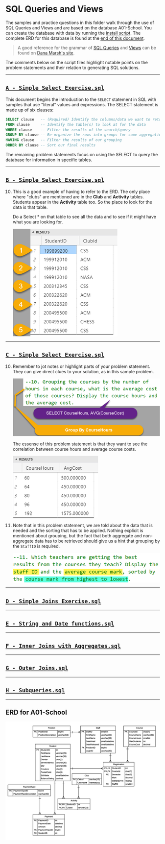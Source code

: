 # SQL Queries and Views

The samples and practice questions in this folder walk through the use of SQL Queries and Views and are based on the database A01-School. You can create the database with data by running the [install script](./A01-School.sql). The complete ERD for this database is found at the [end of this document](#erd-for-a01-school).

> A good reference for the grammar of [SQL Queries](https://dmarshnait.github.io/dmit1508/queries) and [Views](https://dmarshnait.github.io/dmit1508/views) can be found on [Dana Marsh's site](https://dmarshnait.github.io/dmit1508/).

The comments below on the script files highlight notable points on the problem statements and their relation to generating SQL solutions.

----

## [`A - Simple Select Exercise.sql`](./A%20-%20Simple%20Select%20Exercise.sql)

This document begins the introduction to the `SELECT` statement in SQL with samples that use "literal" values and expressions. The SELECT statement is made up of six clauses:

```sql
SELECT clause   -- (Required) Identify the columns/data we want to retrieve
FROM clause     -- Identify the table(s) to look at for the data
WHERE clause    -- Filter the results of the search/query
GROUP BY clause -- Re-organize the rows into groups for some aggregation
HAVING clause   -- Filter the results of our grouping
ORDER BY clause -- Sort our final results
```

The remaining problem statements focus on using the SELECT to query the database for information in specific tables.

----

## [`B - Simple Select Exercise.sql`](./B%20-%20Simple%20Select%20Exercise.sql)

10. This is a good example of having to refer to the ERD. The only place where "clubs" are mentioned are in the **Club** and **Activity** tables. Students appear in the **Activity** table too. So the place to look for the data is that table.
  
    Do a Select * on that table to see all the data and to see if it might have what you are looking for.

    ![B10 Data](./Images/B-10-Data.png)


----

## [`C - Simple Select Exercise.sql`](./C%20-%20Simple%20Select%20Exercise.sql)

10. Remember to jot notes or highlight parts of your problem statement. They can give direct clues to your solution, as in this sample problem.

    ![C10 Question](./Images/C-10-Question.png)

    The essense of this problem statement is that they want to see the correlation between course hours and average course costs.

    ![C10 Result](./Images/C-10-Result.png)

11. Note that in this problem statement, we are told about the data that is needed and the sorting that has to be applied. Nothing explicit is mentioned about grouping, but the fact that both aggregate and non-aggregate data has to be retrieved should give us a hint that grouping by the `StaffID` is required.

    ![C11 Question](./Images/C-11-Question.png)

----

## [`D - Simple Joins Exercise.sql`](./D%20-%20Simple%20Joins%20Exercise.sql)

----

## [`E - String and Date functions.sql`](./E%20-%20String%20and%20Date%20functions.sql)

----

## [`F - Inner Joins with Aggregates.sql`](./F%20-%20Inner%20Joins%20with%20Aggregates.sql)

----

## [`G - Outer Joins.sql`](./G%20-%20Outer%20Joins.sql)

----

## [`H - Subqueries.sql`](./H%20-%20Subqueries.sql)

----

## ERD for A01-School

![ERD](./IQSchool-ERD.png)